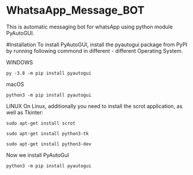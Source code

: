 # WhatsaApp_Message_BOT
This is automatic messaging bot for whatsApp using python module PyAutoGUI.

#Installation
To install PyAutoGUI, install the pyautogui package from PyPI by running following commond in different - different Operating System.

WINDOWS

    py -3.8 -m pip install pyautogui

macOS

    python3 -m pip install pyautogui
    
LINUX
On Linux, additionally you need to install the scrot application, as well as Tkinter:

    sudo apt-get install scrot

    sudo apt-get install python3-tk

    sudo apt-get install python3-dev

Now we install PyAutoGuI

    python3 -m pip install pyautogui
